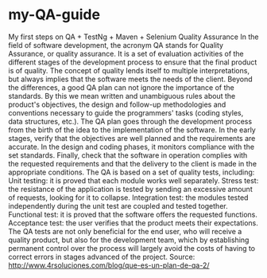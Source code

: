 # my-QA-guide
My first steps on QA + TestNg + Maven + Selenium 
Quality Assurance
In the field of software development, the acronym QA stands for Quality Assurance, or quality assurance. It is a set of evaluation activities of the different stages of the development process to ensure that the final product is of quality. The concept of quality lends itself to multiple interpretations, but always implies that the software meets the needs of the client.
Beyond the differences, a good QA plan can not ignore the importance of the standards. By this we mean written and unambiguous rules about the product's objectives, the design and follow-up methodologies and conventions necessary to guide the programmers' tasks (coding styles, data structures, etc.).
The QA plan goes through the development process from the birth of the idea to the implementation of the software. In the early stages, verify that the objectives are well planned and the requirements are accurate. In the design and coding phases, it monitors compliance with the set standards. Finally, check that the software in operation complies with the requested requirements and that the delivery to the client is made in the appropriate conditions.
The QA is based on a set of quality tests, including:
Unit testing: it is proved that each module works well separately.
Stress test: the resistance of the application is tested by sending an excessive amount of requests, looking for it to collapse.
Integration test: the modules tested independently during the unit test are coupled and tested together.
Functional test: it is proved that the software offers the requested functions.
Acceptance test: the user verifies that the product meets their expectations.
The QA tests are not only beneficial for the end user, who will receive a quality product, but also for the development team, which by establishing permanent control over the process will largely avoid the costs of having to correct errors in stages advanced of the project.
Source: http://www.4rsoluciones.com/blog/que-es-un-plan-de-qa-2/
